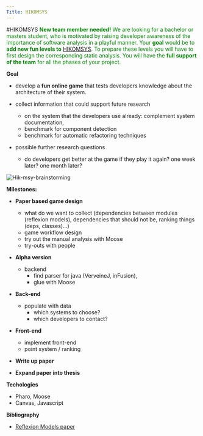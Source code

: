 ```yaml
---
Title: HIKOMSYS
---
```

#HIKOMSYS
<span style="color: green;">**New team member needed!** We are looking for a bachelor or masters student, who is motivated by raising developer awareness of the importance of software analysis in a playful manner. Your **goal** would be to **add new fun levels to** [HIKOMSYS](http://pinocchio.unibe.ch/hikomsys/). To prepare these levels you will have to first design the corresponding static analysis. You will have the **full support of the team** for all the phases of your project. 

**Goal**

-  develop a **fun online game** that tests developers knowledge about the architecture of their system. 
-  collect information that could support future research 
	-  on the system that the developers use already: complement system documentation, 
	-  benchmark for component detection
	-  benchmark for automatic refactoring techniques

-  possible further research questions
	-  do developers get better at the game if they play it again? one week later? one month later?


![Hik-msy-brainstorming](%assets_url%/files/3b/kpagfyaz8zcwtc6flfn4nhp8k6yngl/IMAG0223.jpg)


**Milestones:**

-  **Paper based game design** 
	-  what do we want to collect (dependencies between modules (reflexion models), dependencies that should not be, ranking things (deps, classes)...)
	-  game workflow design
	-  try out the manual analysis with Moose
	-  try-outs with people 




-  **Alpha version**
	-  backend 
		-  find parser for java (VerveineJ, inFusion), 
		-  glue with Moose




-  **Back-end** 
	-  populate with data
		-  which systems to choose? 
		-  which developers to contact?




-  **Front-end** 
	-  implement front-end
	-  point system / ranking



-  **Write up paper**
-  **Expand paper into thesis**





**Techologies**

-  Pharo, Moose
-  Canvas, Javascript


**Bibliography**

-  [Reflexion Models paper](%base_url%/scgbib?query=Murp95a&display=abstract)
